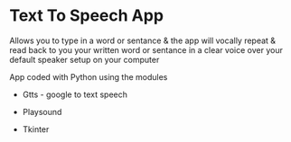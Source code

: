 # Text To Speech App 

Allows you to type in a word or sentance & the app will vocally repeat & read back 
to you your written word or sentance in a clear voice over your default speaker setup
on your computer

App coded with Python using the modules

- Gtts - google to text speech

- Playsound

- Tkinter

